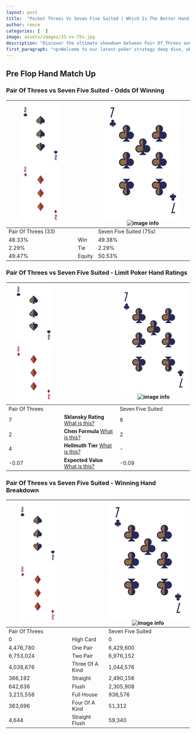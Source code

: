 ```yaml
---
layout: post
title:  "Pocket Threes Vs Seven Five Suited | Which Is The Better Hand In Poker? A Complete Guide"
author: reece
categories: [  ]
image: assets/images/33-vs-75s.jpg
description: "Discover the ultimate showdown between Pair Of Threes and Seven Five Suited in poker! Uncover the odds, strategies, and scenarios where one hand triumphs over the other. Get ready to up your poker game with this thrilling analysis."
first_paragraph: "<p>Welcome to our latest poker strategy deep dive, where we're pitting two distinct hands against each other in a high-stakes showdown: Pair Of Threes vs Seven Five Suited.</p><p>In the dynamic world of poker, every decision counts, and knowing which hand holds the upper hand is key to your success at the table.</p><p>In this article, we'll dissect these two hands, explore the scenarios where one dominates the other, and equip you with the knowledge to make strategic choices that can tip the odds in your favor.</p><p>Get ready to unravel the intriguing dynamics of these poker hands and elevate your game to new heights.</p>"
---
```




[comment]: # (sp0)

## Pre Flop Hand Match Up

<div class="table hand-ratings" markdown="1"> 



### Pair Of Threes vs Seven Five Suited - Odds Of Winning


    
| ![image info](assets/images/hand1/3.png) ![image info](assets/images/hand1/3o.png) |  | ![image info](assets/images/hand2/7.png) ![image info](assets/images/hand2/5s.png) |
| -------- | -------- | -------- |
| Pair Of Threes (33) |  | Seven Five Suited (75s) |
| 48.33% | Win | 49.38% |
| 2.29% | Tie | 2.29% |
| 49.47% | Equity | 50.53% |




[comment]: # (sp1)



### Pair Of Threes vs Seven Five Suited - Limit Poker Hand Ratings


    
| ![image info](assets/images/hand1/3.png) ![image info](assets/images/hand1/3o.png) |  | ![image info](assets/images/hand2/7.png) ![image info](assets/images/hand2/5s.png) |
| -------- | -------- | -------- |
| Pair Of Threes |  | Seven Five Suited |
| 7 | **Sklansky Rating** [What is this?](/sklansky-rating-explained) | 6 |
| 2 | **Chen Formula** [What is this?](/chen-formula-explained) | 2 |
| 4 | **Hellmuth Tier** [What is this?](/Hellmuth-tier-explained) | - |
| -0.07 | **Expected Value** [What is this?](/expected-value-explained) | -0.09 |




[comment]: # (sp2)



### Pair Of Threes vs Seven Five Suited - Winning Hand Breakdown


    
| ![image info](assets/images/hand1/3.png) ![image info](assets/images/hand1/3o.png) |  | ![image info](assets/images/hand2/7.png) ![image info](assets/images/hand2/5s.png) |
| -------- | -------- | -------- |
| Pair Of Threes |  | Seven Five Suited |
| 0 | High Card | 0 |
| 4,476,780 | One Pair | 6,429,600 |
| 6,753,024 | Two Pair | 6,976,152 |
| 4,038,876 | Three Of A Kind | 1,044,576 |
| 366,192 | Straight | 2,490,156 |
| 642,636 | Flush | 2,305,908 |
| 3,215,556 | Full House | 936,576 |
| 363,696 | Four Of A Kind | 51,312 |
| 4,644 | Straight Flush | 59,340 |




[comment]: # (sp3)



</div>

[comment]: # (sp4)



[comment]: # (sp5)

